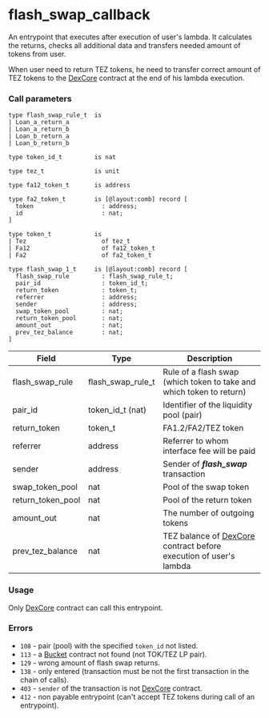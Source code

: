 # flash\_swap\_callback

An entrypoint that executes after execution of user's lambda. It calculates the returns, checks all additional data and transfers needed amount of tokens from user.

When user need to return TEZ tokens, he need to transfer correct amount of TEZ tokens to the [DexCore](../../) contract at the end of his lambda execution.

### Call parameters

```pascaligo
type flash_swap_rule_t  is
| Loan_a_return_a
| Loan_a_return_b
| Loan_b_return_a
| Loan_b_return_b

type token_id_t         is nat

type tez_t              is unit

type fa12_token_t       is address

type fa2_token_t        is [@layout:comb] record [
  token                   : address;
  id                      : nat;
]

type token_t            is
| Tez                     of tez_t
| Fa12                    of fa12_token_t
| Fa2                     of fa2_token_t

type flash_swap_1_t     is [@layout:comb] record [
  flash_swap_rule         : flash_swap_rule_t;
  pair_id                 : token_id_t;
  return_token            : token_t;
  referrer                : address;
  sender                  : address;
  swap_token_pool         : nat;
  return_token_pool       : nat;
  amount_out              : nat;
  prev_tez_balance        : nat;
]
```

| Field               | Type                 | Description                                                                 |
| ------------------- | -------------------- | --------------------------------------------------------------------------- |
| flash\_swap\_rule   | flash\_swap\_rule\_t | Rule of a flash swap (which token to take and which token to return)        |
| pair\_id            | token\_id\_t (nat)   | Identifier of the liquidity pool (pair)                                     |
| return\_token       | token\_t             | FA1.2/FA2/TEZ token                                                         |
| referrer            | address              | Referrer to whom interface fee will be paid                                 |
| sender              | address              | Sender of _**flash\_swap**_ transaction                                     |
| swap\_token\_pool   | nat                  | Pool of the swap token                                                      |
| return\_token\_pool | nat                  | Pool of the return token                                                    |
| amount\_out         | nat                  | The number of outgoing tokens                                               |
| prev\_tez\_balance  | nat                  | TEZ balance of [DexCore](../../) contract before execution of user's lambda |

### Usage

Only [DexCore](../../) contract can call this entrypoint.

### Errors

* `108` - pair (pool) with the specified `token_id` not listed.
* `113` - a [Bucket](../../../bucket-contract/) contract not found (not TOK/TEZ LP pair).
* `129` - wrong amount of flash swap returns.
* `138` - only entered (transaction must be not the first transaction in the chain of calls).
* `403` - `sender` of the transaction is not [DexCore](../../) contract.
* `412` - non payable entrypoint (can't accept TEZ tokens during call of an entrypoint).
